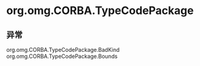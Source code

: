 # org.omg.CORBA.TypeCodePackage

## 异常

org.omg.CORBA.TypeCodePackage.BadKind
org.omg.CORBA.TypeCodePackage.Bounds




